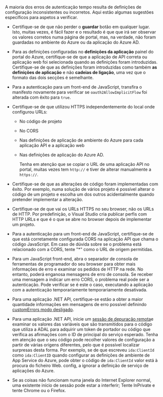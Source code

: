 A maioria dos erros de autenticação tempo resulta de definições de configuração inconsistentes ou incorretos. Aqui estão algumas sugestões específicos para aspetos a verificar.

* Certifique-se de que não perder o **guardar** botão em qualquer lugar. Isto, muitas vezes, é fácil fazer e o resultado é que que irá ser observar os valores corretos numa página de portal, mas, na verdade, não foram guardadas no ambiente do Azure ou da aplicação do Azure AD.
* Para as definições configuradas no **definições da aplicação** painel do portal do Azure, certifique-se de que a aplicação de API correta ou aplicação web foi selecionada quando as definições foram introduzidas.  Certifique-se de que as definições foram introduzidas como também **as definições de aplicação** e não **cadeias de ligação**, uma vez que o formato das dois secções é semelhante.
* Para a autenticação para um front-end de JavaScript, transfira o manifesto novamente para verificar se `oauth2AllowImplicitFlow` foi alterada com êxito para `true`.
* Certifique-se de que utilizou HTTPS independentemente do local onde configurou URLs:
  
  * No código de projeto
  * No CORS
  * Nas definições de aplicação de ambiente do Azure para cada aplicação API e a aplicação web
  * Nas definições de aplicação do Azure AD.
    
    Tenha em atenção que se copiar o URL de uma aplicação API no portal, muitas vezes tem `http://` e tiver de alterar manualmente a `https://`.
* Certifique-se de que as alterações de código foram implementadas com êxito. Por exemplo, numa solução de vários projeto é possível alterar o código de um projeto e escolha um dos outros acidentalmente quando pretender implementar a alteração.
* Certifique-se de que vai os URLs HTTPS no seu browser, não os URLs de HTTP. Por predefinição, o Visual Studio cria publicar perfis com HTTP URLs e que é o que se abre no browser depois de implementar um projeto.
* Para a autenticação para um front-end de JavaScript, certifique-se de que está corretamente configurada CORS na aplicação API que chama o código JavaScript. Em caso de dúvida sobre se o problema está relacionado com a CORS, tente "*" como o URL de origem permitidas. 
* Para um JavaScript front-end, abra o separador de consola de ferramentas de programador do seu browser para obter mais informações de erro e examinar os pedidos de HTTP na rede. No entanto, poderá enganosa mensagens de erro de consola. Se receber uma mensagem a indicar um erro CORS, o problema real pode ser a autenticação. Pode verificar se é este o caso, executando a aplicação com a autenticação temporariamente temporariamente desativada.
* Para uma aplicação .NET API, certifique-se estão a obter a maior quantidade informações em mensagens de erro possível definindo [customErrors modo desligado](../articles/app-service/web-sites-dotnet-troubleshoot-visual-studio.md#remoteview).
* Para uma aplicação .NET API, inicie um [sessão de depuração remota](../articles/app-service/web-sites-dotnet-troubleshoot-visual-studio.md#remotedebug)e examinar os valores das variáveis que são transmitidos para o código que utiliza a ADAL para adquirir um token de portador ou código que verifica as afirmações com o ID de principal do serviço esperado. Tenha em atenção que o seu código pode recolher valores de configuração a partir de várias origens diferentes, pelo que é possível localizar surpresas desta forma. Por exemplo, se de que escreveu `ida:ClientId` como `ida:ClientID` quando configurar as definições de ambiente de App Service do Azure, pode obter o código de `ida:ClientId` valor está à procura do ficheiro Web. config, a ignorar a definição de serviço de aplicações do Azure. 
* Se as coisas não funcionam numa janela do Internet Explorer normal, uma existente início de sessão pode estar a interferir; Tente InPrivate e tente Chrome ou o Firefox.

